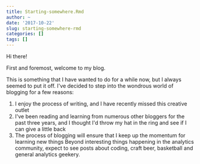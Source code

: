 ```yaml
---
title: Starting-somewhere.Rmd
author: ~
date: '2017-10-22'
slug: starting-somewhere-rmd
categories: []
tags: []
---
```

Hi there!

First and foremost, welcome to my blog.

This is something that I have wanted to do for a while now, but I always seemed to put it off. 
I've decided to step into the wondrous world of blogging for a few reasons:
1.	I enjoy the process of writing, and I have recently missed this creative outlet
2.	I've been reading and learning from numerous other bloggers for the past three years, and I thought I'd throw my hat in the ring and see if I can give a little back
3.	The process of blogging will ensure that I keep up the momentum for learning new things
Beyond interesting things happening in the analytics community, expect to see posts about coding, craft beer, basketball and general analytics geekery. 



